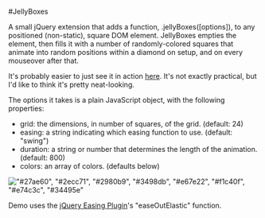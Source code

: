 #JellyBoxes

A small jQuery extension that adds a function, .jellyBoxes([options]), to any positioned (non-static), square DOM element. JellyBoxes empties the element, then fills it with a number of randomly-colored squares that animate into random positions within a diamond on setup, and on every mouseover after that.

It's probably easier to just see it in action [here](http://www.robhdawson.com/jelly_boxes/). It's not exactly practical, but I'd like to think it's pretty neat-looking.

The options it takes is a plain JavaScript object, with the following properties:

- grid: the dimensions, in number of squares, of the grid. (default: 24)
- easing: a string indicating which easing function to use. (default: "swing")
- duration: a string or number that determines the length of the animation. (default: 800)
- colors: an array of colors. (defaults below)

!["#27ae60", "#2ecc71", "#2980b9", "#3498db", "#e67e22", "#f1c40f", "#e74c3c", "#34495e"](https://raw.github.com/robhdawson/jelly_boxes/master/colors.png)

Demo uses the [jQuery Easing Plugin](http://gsgd.co.uk/sandbox/jquery/easing/)'s "easeOutElastic" function.